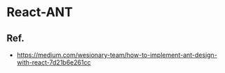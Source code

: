 # React-ANT 

## Ref. 
- https://medium.com/wesionary-team/how-to-implement-ant-design-with-react-7d21b6e261cc